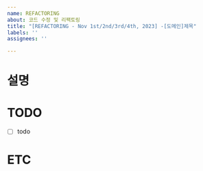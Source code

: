 ```yaml
---
name: REFACTORING
about: 코드 수정 및 리팩토링
title: "[REFACTORING - Nov 1st/2nd/3rd/4th, 2023] -[도메인]제목"
labels: ''
assignees: ''

---
```


# 설명

# TODO
- [ ] todo

# ETC
